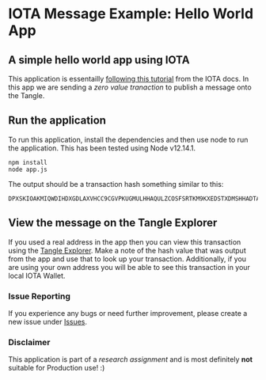 # IOTA Message Example: Hello World App

## A simple hello world app using IOTA

This application is essentailly [following this tutorial](https://docs.iota.org/docs/client-libraries/0.1/how-to-guides/js/send-your-first-bundle) from the IOTA docs. In this app we are sending a _zero value tranaction_ to publish a message onto the Tangle.

## Run the application

To run this application, install the dependencies and then use node to run the application. This has been tested using Node v12.14.1.

```
npm install
node app.js
```

The output should be a transaction hash something similar to this:

```
DPXSKIOAKMIQWDIHDXGDLAXVHCC9CGVPKUGMULHHAQULZCOSFSRTKM9KXEDSTXDMSHHADTAL9PDVSC999
```

## View the message on the Tangle Explorer

If you used a real address in the app then you can view this transaction using the [Tangle Explorer](https://comnet.thetangle.org/). Make a note of the hash value that was output from the app and use that to look up your transaction. Additionally, if you are using your own address you will be able to see this transaction in your local IOTA Wallet.

### Issue Reporting

If you experience any bugs or need further improvement, please create a new issue under [Issues](https://github.com/jensendarren/iota-message-example/issues).

### Disclaimer

This application is part of a _research assignment_ and is most definitely __not__ suitable for Production use! :)